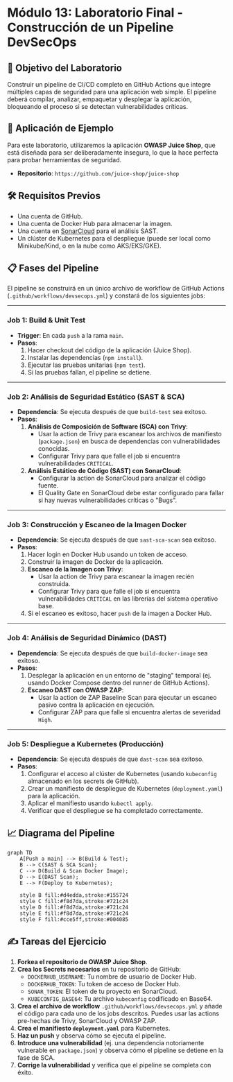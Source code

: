 # Módulo 13: Laboratorio Final - Construcción de un Pipeline DevSecOps

## 🎯 Objetivo del Laboratorio

Construir un pipeline de CI/CD completo en GitHub Actions que integre múltiples capas de seguridad para una aplicación web simple. El pipeline deberá compilar, analizar, empaquetar y desplegar la aplicación, bloqueando el proceso si se detectan vulnerabilidades críticas.

## 🚀 Aplicación de Ejemplo

Para este laboratorio, utilizaremos la aplicación **OWASP Juice Shop**, que está diseñada para ser deliberadamente insegura, lo que la hace perfecta para probar herramientas de seguridad.

- **Repositorio**: `https://github.com/juice-shop/juice-shop`

## 🛠️ Requisitos Previos

- Una cuenta de GitHub.
- Una cuenta de Docker Hub para almacenar la imagen.
- Una cuenta en [SonarCloud](https://sonarcloud.io/) para el análisis SAST.
- Un clúster de Kubernetes para el despliegue (puede ser local como Minikube/Kind, o en la nube como AKS/EKS/GKE).

## 📋 Fases del Pipeline

El pipeline se construirá en un único archivo de workflow de GitHub Actions (`.github/workflows/devsecops.yml`) y constará de los siguientes jobs:

---

### **Job 1: Build & Unit Test**

- **Trigger**: En cada `push` a la rama `main`.
- **Pasos**:
  1. Hacer checkout del código de la aplicación (Juice Shop).
  2. Instalar las dependencias (`npm install`).
  3. Ejecutar las pruebas unitarias (`npm test`).
  4. Si las pruebas fallan, el pipeline se detiene.

---

### **Job 2: Análisis de Seguridad Estático (SAST & SCA)**

- **Dependencia**: Se ejecuta después de que `build-test` sea exitoso.
- **Pasos**:
  1. **Análisis de Composición de Software (SCA) con Trivy**:
     - Usar la action de Trivy para escanear los archivos de manifiesto (`package.json`) en busca de dependencias con vulnerabilidades conocidas.
     - Configurar Trivy para que falle el job si encuentra vulnerabilidades `CRITICAL`.
  2. **Análisis Estático de Código (SAST) con SonarCloud**:
     - Configurar la action de SonarCloud para analizar el código fuente.
     - El Quality Gate en SonarCloud debe estar configurado para fallar si hay nuevas vulnerabilidades críticas o "Bugs".

---

### **Job 3: Construcción y Escaneo de la Imagen Docker**

- **Dependencia**: Se ejecuta después de que `sast-sca-scan` sea exitoso.
- **Pasos**:
  1. Hacer login en Docker Hub usando un token de acceso.
  2. Construir la imagen de Docker de la aplicación.
  3. **Escaneo de la Imagen con Trivy**:
     - Usar la action de Trivy para escanear la imagen recién construida.
     - Configurar Trivy para que falle el job si encuentra vulnerabilidades `CRITICAL` en las librerías del sistema operativo base.
  4. Si el escaneo es exitoso, hacer `push` de la imagen a Docker Hub.

---

### **Job 4: Análisis de Seguridad Dinámico (DAST)**

- **Dependencia**: Se ejecuta después de que `build-docker-image` sea exitoso.
- **Pasos**:
  1. Desplegar la aplicación en un entorno de "staging" temporal (ej. usando Docker Compose dentro del runner de GitHub Actions).
  2. **Escaneo DAST con OWASP ZAP**:
     - Usar la action de ZAP Baseline Scan para ejecutar un escaneo pasivo contra la aplicación en ejecución.
     - Configurar ZAP para que falle si encuentra alertas de severidad `High`.

---

### **Job 5: Despliegue a Kubernetes (Producción)**

- **Dependencia**: Se ejecuta después de que `dast-scan` sea exitoso.
- **Pasos**:
  1. Configurar el acceso al clúster de Kubernetes (usando `kubeconfig` almacenado en los secrets de GitHub).
  2. Crear un manifiesto de despliegue de Kubernetes (`deployment.yaml`) para la aplicación.
  3. Aplicar el manifiesto usando `kubectl apply`.
  4. Verificar que el despliegue se ha completado correctamente.

## 📈 Diagrama del Pipeline

```mermaid
graph TD
    A[Push a main] --> B(Build & Test);
    B --> C(SAST & SCA Scan);
    C --> D(Build & Scan Docker Image);
    D --> E(DAST Scan);
    E --> F(Deploy to Kubernetes);

    style B fill:#d4edda,stroke:#155724
    style C fill:#f8d7da,stroke:#721c24
    style D fill:#f8d7da,stroke:#721c24
    style E fill:#f8d7da,stroke:#721c24
    style F fill:#cce5ff,stroke:#004085
```

## ✍️ Tareas del Ejercicio

1. **Forkea el repositorio de OWASP Juice Shop**.
2. **Crea los Secrets necesarios** en tu repositorio de GitHub:
   - `DOCKERHUB_USERNAME`: Tu nombre de usuario de Docker Hub.
   - `DOCKERHUB_TOKEN`: Tu token de acceso de Docker Hub.
   - `SONAR_TOKEN`: El token de tu proyecto en SonarCloud.
   - `KUBECONFIG_BASE64`: Tu archivo `kubeconfig` codificado en Base64.
3. **Crea el archivo de workflow** `.github/workflows/devsecops.yml` y añade el código para cada uno de los jobs descritos. Puedes usar las actions pre-hechas de Trivy, SonarCloud y OWASP ZAP.
4. **Crea el manifiesto `deployment.yaml`** para Kubernetes.
5. **Haz un push** y observa cómo se ejecuta el pipeline.
6. **Introduce una vulnerabilidad** (ej. una dependencia notoriamente vulnerable en `package.json`) y observa cómo el pipeline se detiene en la fase de SCA.
7. **Corrige la vulnerabilidad** y verifica que el pipeline se completa con éxito.
